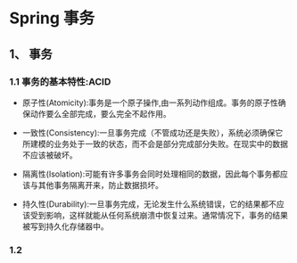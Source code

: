 # Spring 事务

## 1、 事务

### 1.1 事务的基本特性:ACID

* 原子性(Atomicity):事务是一个原子操作,由一系列动作组成。事务的原子性确保动作要么全部完成，要么完全不起作用。

* 一致性(Consistency):一旦事务完成（不管成功还是失败），系统必须确保它所建模的业务处于一致的状态，而不会是部分完成部分失败。在现实中的数据不应该被破坏。

* 隔离性(Isolation):可能有许多事务会同时处理相同的数据，因此每个事务都应该与其他事务隔离开来，防止数据损坏。

* 持久性(Durability):一旦事务完成，无论发生什么系统错误，它的结果都不应该受到影响，这样就能从任何系统崩溃中恢复过来。通常情况下，事务的结果被写到持久化存储器中。

### 1.2 